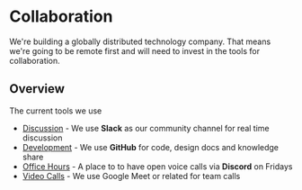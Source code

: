 # Collaboration

We're building a globally distributed technology company. That means we're going to be remote first 
and will need to invest in the tools for collaboration.

## Overview

The current tools we use

- [Discussion](https://slack.m3o.com) - We use **Slack** as our community channel for real time discussion
- [Development](https://github.com/micro/development) - We use **GitHub** for code, design docs and knowledge share
- [Office Hours](https://discord.gg/hbmJEct) - A place to to have open voice calls via **Discord** on Fridays
- [Video Calls](https://meet.google.com) - We use Google Meet or related for team calls
